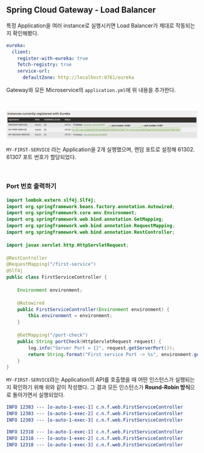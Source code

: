 ## Spring Cloud Gateway - Load Balancer

특정 Application을 여러 instance로 실행시키면 Load Balancer가 제대로 작동되는지 확인해봤다.

```yml
eureka:
  client:
    register-with-eureka: true
    fetch-registry: true
    service-url:
      defaultZone: http://localhost:8761/eureka
```

Gateway와 모든 Microservice의 ```application.yml```에 위 내용을 추가한다.

<br>

![](/_img/Spring-Cloud/instances_currently_registered_with_eureka.png)

```MY-FIRST-SERVICE``` 라는 Application을 2개 실행했으며, 랜덤 포트로 설정해 61302. 61307 포트 번호가 할당되었다.

<br>

### Port 번호 출력하기

```java
import lombok.extern.slf4j.Slf4j;
import org.springframework.beans.factory.annotation.Autowired;
import org.springframework.core.env.Environment;
import org.springframework.web.bind.annotation.GetMapping;
import org.springframework.web.bind.annotation.RequestMapping;
import org.springframework.web.bind.annotation.RestController;

import javax.servlet.http.HttpServletRequest;

@RestController
@RequestMapping("/first-service")
@Slf4j
public class FirstServiceController {

    Environment environment;

    @Autowired
    public FirstServiceController(Environment environment) {
        this.environment = environment;
    }

    @GetMapping("/port-check")
    public String portCheck(HttpServletRequest request) {
        log.info("Server Port = {}", request.getServerPort());
        return String.format("First service Port -> %s", environment.getProperty("local.server.port"));
    }
}
```

```MY-FIRST-SERVICE```라는 Application의 API를 호출했을 때 어떤 인스턴스가 실행되는지 확인하기 위해 위와 같이 작성했다. 그 결과 모든 인스턴스가 **Round-Robin 방식**으로 돌아가면서 실행되었다.

```yml
INFO 12303 --- [o-auto-1-exec-1] c.n.f.web.FirstServiceController         : Server Port = 61302
INFO 12303 --- [o-auto-1-exec-2] c.n.f.web.FirstServiceController         : Server Port = 61302
INFO 12303 --- [o-auto-1-exec-3] c.n.f.web.FirstServiceController         : Server Port = 61302
```

```yml
INFO 12318 --- [o-auto-1-exec-1] c.n.f.web.FirstServiceController         : Server Port = 61307
INFO 12318 --- [o-auto-1-exec-2] c.n.f.web.FirstServiceController         : Server Port = 61307
INFO 12318 --- [o-auto-1-exec-3] c.n.f.web.FirstServiceController         : Server Port = 61307
```